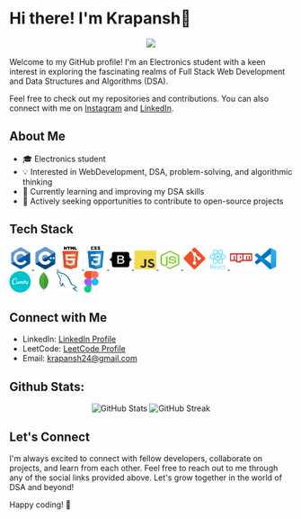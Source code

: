 # Hi there! I'm Krapansh👋 

<p align="center">
<img src="https://user-images.githubusercontent.com/76674591/193411913-1e70d4db-3298-45cd-b21b-4cd357f78287.gif"/>
</p>

Welcome to my GitHub profile! I'm an Electronics student with a keen interest in exploring the fascinating realms of Full Stack Web Development and Data Structures and Algorithms (DSA).
<br> 

Feel free to check out my repositories and contributions. You can also connect with me on [Instagram](https://www.instagram.com/_rogerkrips24/) and [LinkedIn](https://www.linkedin.com/in/krapanshshrivastava/).

## About Me

- 🎓 Electronics student
- 💡 Interested in WebDevelopment, DSA, problem-solving, and algorithmic thinking
- 🌱 Currently learning and improving my DSA skills
- 🚀 Actively seeking opportunities to contribute to open-source projects

## Tech Stack

<p align="left"> 

  <a href="https://www.cprogramming.com/" target="_blank" rel="noreferrer"> 
    <img src="https://raw.githubusercontent.com/devicons/devicon/master/icons/c/c-original.svg" alt="c" width="40" height="40"/>
  </a>
  <a href="https://www.w3schools.com/cpp/" target="_blank" rel="noreferrer">
    <img src="https://raw.githubusercontent.com/devicons/devicon/master/icons/cplusplus/cplusplus-original.svg" alt="cplusplus" width="40" height="40"/> 
  </a>
  </a> <a href="https://www.w3.org/html/" target="_blank" rel="noreferrer">
    <img src="https://raw.githubusercontent.com/devicons/devicon/master/icons/html5/html5-original-wordmark.svg" alt="html5" width="41" height="41"/>
  </a> 
  <a href="https://www.w3schools.com/css/" target="_blank" rel="noreferrer">
    <img src="https://raw.githubusercontent.com/devicons/devicon/master/icons/css3/css3-original-wordmark.svg" alt="css3" width="41" height="41"/>
  </a> 
  <a href="https://getbootstrap.com/" target="_blank" rel="noreferrer">
    <img src="https://github.com/devicons/devicon/blob/master/icons/bootstrap/bootstrap-plain.svg" alt="bootstrap" width="40" height="35"/>
  </a> 
   <a href="https://getbootstrap.com/" target="_blank" rel="noreferrer">
    <img src="https://raw.githubusercontent.com/devicons/devicon/1119b9f84c0290e0f0b38982099a2bd027a48bf1/icons/javascript/javascript-original.svg" alt="bootstrap" width="40" height="34"/>
  </a> 
  <a href="https://getbootstrap.com/" target="_blank" rel="noreferrer">
    <img src="https://raw.githubusercontent.com/devicons/devicon/1119b9f84c0290e0f0b38982099a2bd027a48bf1/icons/nodejs/nodejs-original.svg" alt="bootstrap" width="40" height="34"/>
  </a> 
    <img src="https://raw.githubusercontent.com/devicons/devicon/1119b9f84c0290e0f0b38982099a2bd027a48bf1/icons/git/git-original.svg" alt="Git" width="39" height="39">
   <a href="https://getbootstrap.com/" target="_blank" rel="noreferrer">
    <img src="https://raw.githubusercontent.com/devicons/devicon/1119b9f84c0290e0f0b38982099a2bd027a48bf1/icons/react/react-original-wordmark.svg" alt="bootstrap" width="36" height="36"/>
  </a> 
    <img src="https://raw.githubusercontent.com/devicons/devicon/1119b9f84c0290e0f0b38982099a2bd027a48bf1/icons/npm/npm-original-wordmark.svg" alt="npm" width="41" height="41">
    <img src="https://raw.githubusercontent.com/devicons/devicon/1119b9f84c0290e0f0b38982099a2bd027a48bf1/icons/vscode/vscode-original.svg" alt="VSCode" width="38" height="38">
    <img src="https://raw.githubusercontent.com/devicons/devicon/1119b9f84c0290e0f0b38982099a2bd027a48bf1/icons/canva/canva-original.svg" alt="Canva" width="38" height="38">
    <img src="https://raw.githubusercontent.com/devicons/devicon/1119b9f84c0290e0f0b38982099a2bd027a48bf1/icons/mongodb/mongodb-original.svg" alt="Canva" width="38" height="38">
    <img src="https://raw.githubusercontent.com/devicons/devicon/1119b9f84c0290e0f0b38982099a2bd027a48bf1/icons/mysql/mysql-original.svg" alt="Canva" width="38" height="38">
    <img src="https://raw.githubusercontent.com/devicons/devicon/1119b9f84c0290e0f0b38982099a2bd027a48bf1/icons/figma/figma-original.svg" alt="Canva" width="38" height="38">
    



  
  
</p>


## Connect with Me

- LinkedIn: [LinkedIn Profile](https://www.linkedin.com/in/your-profile](https://www.linkedin.com/in/krapanshshrivastava/))
- LeetCode: [LeetCode Profile](https://leetcode.com/krapansh24/)
- Email: krapansh24@gmail.com

## Github Stats:


<p align="center">
  <img src="https://github-readme-stats.vercel.app/api?username=Krips24&show_icons=true&theme=radical" width="49%" alt="GitHub Stats">
  <img src="https://github-readme-streak-stats.herokuapp.com/?user=Krips24&theme=radical" width="49%" alt="GitHub Streak">
</p>

## Let's Connect

I'm always excited to connect with fellow developers, collaborate on projects, and learn from each other. Feel free to reach out to me through any of the social links provided above. Let's grow together in the world of DSA and beyond!

Happy coding! 🚀
